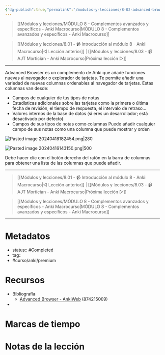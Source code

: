 ```yaml
---
{"dg-publish":true,"permalink":"/modulos-y-lecciones/8-02-advanced-browser-anki-macrocurso/","noteIcon":"","updated":"2024-05-22T13:35:15.474+02:00"}
---
```



> [[Módulos y lecciones/MÓDULO 8 - Complementos avanzados y específicos - Anki Macrocurso\|MÓDULO 8 - Complementos avanzados y específicos - Anki Macrocurso]]

> [[Módulos y lecciones/8.01 - 📹 Introducción al módulo 8 - Anki Macrocurso\|◁ Lección anterior]] | [[Módulos y lecciones/8.03 - 📹 AJT Mortician - Anki Macrocurso\|Próxima lección ▷]]

---

Advanced Browser es un complemento de Anki que añade funciones nuevas al navegador o explorador de tarjetas. Te permite añadir una variedad de nuevas columnas ordenables al navegador de tarjetas. Estas columnas van desde:

- Campos de cualquier de tus tipos de notas
- Estadísticas adicionales sobre las tarjetas como la primera o última fecha de revisión, el tiempo de respuesta, el intervalo de retraso...
- Valores internos de la base de datos (si eres un desarrollador; está desactivado por defecto)
 - Campos de sus tipos de notas como columnas Puede añadir cualquier campo de sus notas como una columna que puede mostrar y orden

![Pasted image 20240418182454.png|280](/img/user/ANEXOS/Pasted%20image%2020240418182454.png)

![Pasted image 20240416143150.png|500](/img/user/ANEXOS/Pasted%20image%2020240416143150.png)

Debe hacer clic con el botón derecho del ratón en la barra de columnas para obtener una lista de las columnas que puede añadir.  


---

> [[Módulos y lecciones/8.01 - 📹 Introducción al módulo 8 - Anki Macrocurso\|◁ Lección anterior]] | [[Módulos y lecciones/8.03 - 📹 AJT Mortician - Anki Macrocurso\|Próxima lección ▷]]

> [[Módulos y lecciones/MÓDULO 8 - Complementos avanzados y específicos - Anki Macrocurso\|MÓDULO 8 - Complementos avanzados y específicos - Anki Macrocurso]]

---

# Metadatos
- status:: #Completed 
- tag:: 
- #curso/anki/premium

# Recursos
- Bibliografía
	- [Advanced Browser - AnkiWeb](https://ankiweb.net/shared/info/874215009) (874215009)
- 

# Marcas de tiempo


# Notas de la lección
